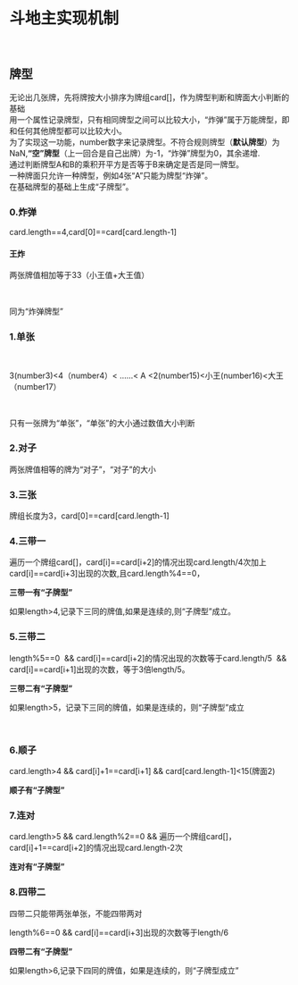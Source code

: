 <h1>斗地主实现机制</h1><br>
<h2>牌型</h2>
<p>
 无论出几张牌，先将牌按大小排序为牌组card[]，作为牌型判断和牌面大小判断的基础<br>
 用一个属性记录牌型，只有相同牌型之间可以比较大小，“炸弹”属于万能牌型，即和任何其他牌型都可以比较大小。<br>
 为了实现这一功能，number数字来记录牌型。不符合规则牌型（<b>默认牌型</b>）为NaN,<b>“空”牌型</b>（上一回合是自己出牌）为-1，“炸弹”牌型为0，其余递增.<br>
 通过判断牌型A和B的乘积开平方是否等于B来确定是否是同一牌型。<br>
 一种牌面只允许一种牌型，例如4张“A”只能为牌型“炸弹”。<br>
 在基础牌型的基础上生成“子牌型”。<br>
</p>
 <h3>0.炸弹</h3>
  <p>card.length==4,card[0]==card[card.length-1]</p>
 <h4>王炸</h4>
  <p>两张牌值相加等于33（小王值+大王值）</p>
  <p>同为“炸弹牌型”</p>
<h3>1.单张</h3>
  <p>3(number3)<4（number4）< ……< A <2(number15)<小王(number16)<大王（number17）</p>
  <p>只有一张牌为“单张”，“单张”的大小通过数值大小判断</p>
<h3>2.对子</h3>
 <p>两张牌值相等的牌为“对子”，“对子”的大小</p>
<h3>3.三张</h3>
 <p>牌组长度为3，card[0]==card[card.length-1]</p>
<h3>4.三带一</h3>
 <p>遍历一个牌组card[]，card[i]==card[i+2]的情况出现card.length/4次加上card[i]==card[i+3]出现的次数,且card.length%4==0，</p>
 <p><b>三带一有“子牌型”</b></p>
 <p>如果length>4,记录下三同的牌值,如果是连续的,则“子牌型”成立。</p>
<h3>5.三带二</h3>
 <p>length%5==0  &&  card[i]==card[i+2]的情况出现的次数等于card.length/5  &&  card[i]==card[i+1]出现的次数，等于3倍length/5。</p>
 <p><b>三带二有“子牌型”</b></p>
 <p>如果length>5，记录下三同的牌值，如果是连续的，则“子牌型”成立</p>
 <br>
<h3>6.顺子</h3>
 <p>card.length>4 && card[i]+1==card[i+1] && card[card.length-1]<15(牌面2)<p>
 <p><b>顺子有“子牌型”</b></p>
<h3>7.连对</h3>
 <p>card.length>5 && card.length%2==0 && 遍历一个牌组card[]，card[i]+1==card[i+2]的情况出现card.length-2次<p>
<p><b>连对有“子牌型”</b></p>
<h3>8.四带二</h3>
 <p>四带二只能带两张单张，不能四带两对</p>
 <p>length%6==0 && card[i]==card[i+3]出现的次数等于length/6</p>
 <p><b>四带二有“子牌型”</b></p>
 <p>如果length>6,记录下四同的牌值，如果是连续的，则“子牌型成立”</p>
<br>

 
